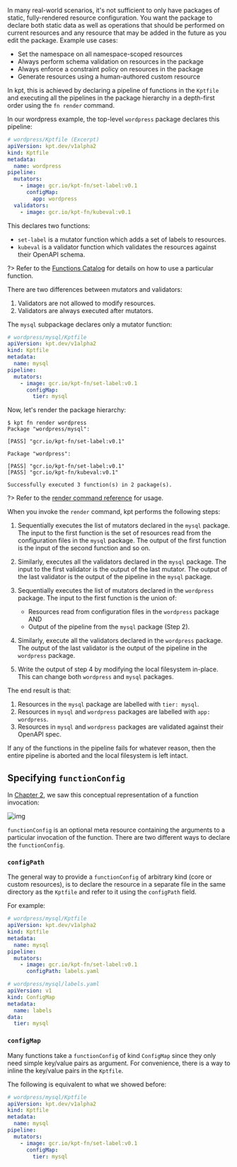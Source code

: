 In many real-world scenarios, it's not sufficient to only have packages of
static, fully-rendered resource configuration. You want the package to declare
both static data as well as operations that should be performed on current
resources and any resource that may be added in the future as you edit the
package. Example use cases:

- Set the namespace on all namespace-scoped resources
- Always perform schema validation on resources in the package
- Always enforce a constraint policy on resources in the package
- Generate resources using a human-authored custom resource

In kpt, this is achieved by declaring a pipeline of functions in the `Kptfile`
and executing all the pipelines in the package hierarchy in a depth-first order
using the `fn render` command.

In our wordpress example, the top-level `wordpress` package declares this
pipeline:

```yaml
# wordpress/Kptfile (Excerpt)
apiVersion: kpt.dev/v1alpha2
kind: Kptfile
metadata:
  name: wordpress
pipeline:
  mutators:
    - image: gcr.io/kpt-fn/set-label:v0.1
      configMap:
        app: wordpress
  validators:
    - image: gcr.io/kpt-fn/kubeval:v0.1
```

This declares two functions:

- `set-label` is a mutator function which adds a set of labels to resources.
- `kubeval` is a validator function which validates the resources against their
  OpenAPI schema.

?> Refer to the [Functions Catalog](https://catalog.kpt.dev/ ":target=_self")
for details on how to use a particular function.

There are two differences between mutators and validators:

1. Validators are not allowed to modify resources.
2. Validators are always executed after mutators.

The `mysql` subpackage declares only a mutator function:

```yaml
# wordpress/mysql/Kptfile
apiVersion: kpt.dev/v1alpha2
kind: Kptfile
metadata:
  name: mysql
pipeline:
  mutators:
    - image: gcr.io/kpt-fn/set-label:v0.1
      configMap:
        tier: mysql
```

Now, let's render the package hierarchy:

```shell
$ kpt fn render wordpress
Package "wordpress/mysql":

[PASS] "gcr.io/kpt-fn/set-label:v0.1"

Package "wordpress":

[PASS] "gcr.io/kpt-fn/set-label:v0.1"
[PASS] "gcr.io/kpt-fn/kubeval:v0.1"

Successfully executed 3 function(s) in 2 package(s).
```

?> Refer to the [render command reference][render-doc] for usage.

When you invoke the `render` command, kpt performs the following steps:

1. Sequentially executes the list of mutators declared in the `mysql` package.
   The input to the first function is the set of resources read from the
   configuration files in the `mysql` package. The output of the first function
   is the input of the second function and so on.
2. Similarly, executes all the validators declared in the `mysql` package. The
   input to the first validator is the output of the last mutator. The output of
   the last validator is the output of the pipeline in the `mysql` package.
3. Sequentially executes the list of mutators declared in the `wordpress`
   package. The input to the first function is the union of:

   - Resources read from configuration files in the `wordpress` package AND
   - Output of the pipeline from the `mysql` package (Step 2).

4. Similarly, execute all the validators declared in the `wordpress` package.
   The output of the last validator is the output of the pipeline in the
   `wordpress` package.
5. Write the output of step 4 by modifying the local filesystem in-place. This
   can change both `wordpress` and `mysql` packages.

The end result is that:

1. Resources in the `mysql` package are labelled with `tier: mysql`.
2. Resources in `mysql` and `wordpress` packages are labelled with
   `app: wordpress`.
3. Resources in `mysql` and `wordpress` packages are validated against their
   OpenAPI spec.

If any of the functions in the pipeline fails for whatever reason, then the
entire pipeline is aborted and the local filesystem is left intact.

## Specifying `functionConfig`

In [Chapter 2], we saw this conceptual representation of a function invocation:

![img](/static/images/func.svg)

`functionConfig` is an optional meta resource containing the arguments to a
particular invocation of the function. There are two different ways to declare
the `functionConfig`.

### `configPath`

The general way to provide a `functionConfig` of arbitrary kind (core or custom
resources), is to declare the resource in a separate file in the same directory
as the `Kptfile` and refer to it using the `configPath` field.

For example:

```yaml
# wordpress/mysql/Kptfile
apiVersion: kpt.dev/v1alpha2
kind: Kptfile
metadata:
  name: mysql
pipeline:
  mutators:
    - image: gcr.io/kpt-fn/set-label:v0.1
      configPath: labels.yaml
```

```yaml
# wordpress/mysql/labels.yaml
apiVersion: v1
kind: ConfigMap
metadata:
  name: labels
data:
  tier: mysql
```

### `configMap`

Many functions take a `functionConfig` of kind `ConfigMap` since they only need
simple key/value pairs as argument. For convenience, there is a way to inline
the key/value pairs in the `Kptfile`.

The following is equivalent to what we showed before:

```yaml
# wordpress/mysql/Kptfile
apiVersion: kpt.dev/v1alpha2
kind: Kptfile
metadata:
  name: mysql
pipeline:
  mutators:
    - image: gcr.io/kpt-fn/set-label:v0.1
      configMap:
        tier: mysql
```

[chapter 2]: /book/02-concepts/03-functions
[render-doc]: /reference/cli/fn/render/
